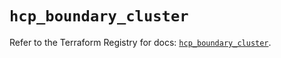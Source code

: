 # `hcp_boundary_cluster`

Refer to the Terraform Registry for docs: [`hcp_boundary_cluster`](https://registry.terraform.io/providers/hashicorp/hcp/0.86.0/docs/resources/boundary_cluster).
